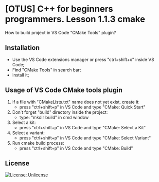 # [OTUS] C++ for beginners programmers. Lesson 1.1.3 cmake 

How to build project in VS Code "CMake Tools" plugin?

## Installation

* Use the VS Code extensions manager or press "ctrl+shift+x" inside VS Code;
* Find "CMake Tools" in search bar;
* Install it;

## Usage of VS Code CMake tools plugin
1. If a file with "CMakeLists.txt" name does not yet exist, create it:
    * press "ctrl+shift+p" in VS Code and type "CMake: Quick Start"
2. Don't forget "build" directory inside the project:
    * type: "mkdir build" in cmd window 
3. Select a kit:
    * press "ctrl+shift+p" in VS Code and type "CMake: Select a Kit"
4. Select a variant:
    * press "ctrl+shift+p" in VS Code and type "CMake: Select Variant"
5. Run cmake build process:
    * press "ctrl+shift+p" in VS Code and type "CMake: Build"
    
## License
[![License: Unlicense](https://img.shields.io/badge/license-Unlicense-blue.svg)](http://unlicense.org/)
